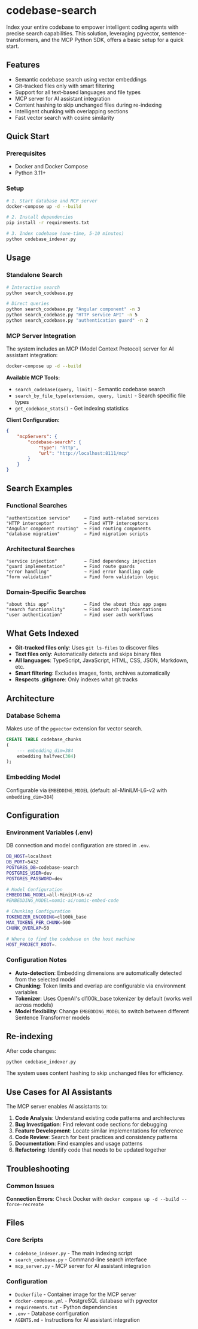 # codebase-search

Index your entire codebase to empower intelligent coding agents with precise search capabilities. This solution, leveraging pgvector, sentence-transformers, and the MCP Python SDK, offers a basic setup for a quick start.

## Features

- Semantic codebase search using vector embeddings
- Git-tracked files only with smart filtering
- Support for all text-based languages and file types
- MCP server for AI assistant integration
- Content hashing to skip unchanged files during re-indexing
- Intelligent chunking with overlapping sections
- Fast vector search with cosine similarity

## Quick Start

### Prerequisites

- Docker and Docker Compose
- Python 3.11+

### Setup

```bash
# 1. Start database and MCP server
docker-compose up -d --build

# 2. Install dependencies
pip install -r requirements.txt

# 3. Index codebase (one-time, 5-10 minutes)
python codebase_indexer.py
```

## Usage

### Standalone Search

```bash
# Interactive search
python search_codebase.py

# Direct queries
python search_codebase.py "Angular component" -n 3
python search_codebase.py "HTTP service API" -n 5
python search_codebase.py "authentication guard" -n 2
```

### MCP Server Integration

The system includes an MCP (Model Context Protocol) server for AI assistant integration:

```bash
docker-compose up -d --build
```

**Available MCP Tools:**

- `search_codebase(query, limit)` - Semantic codebase search
- `search_by_file_type(extension, query, limit)` - Search specific file types
- `get_codebase_stats()` - Get indexing statistics

**Client Configuration:**

```json
{
	"mcpServers": {
		"codebase-search": {
			"type": "http",
			"url": "http://localhost:8111/mcp"
		}
	}
}
```

## Search Examples

### Functional Searches

```
"authentication service"     → Find auth-related services
"HTTP interceptor"           → Find HTTP interceptors
"Angular component routing"  → Find routing components
"database migration"         → Find migration scripts
```

### Architectural Searches

```
"service injection"          → Find dependency injection
"guard implementation"       → Find route guards
"error handling"             → Find error handling code
"form validation"            → Find form validation logic
```

### Domain-Specific Searches

```
"about this app"             → Find the about this app pages
"search functionality"       → Find search implementations
"user authentication"        → Find user auth workflows
```

## What Gets Indexed

- **Git-tracked files only**: Uses `git ls-files` to discover files
- **Text files only**: Automatically detects and skips binary files
- **All languages**: TypeScript, JavaScript, HTML, CSS, JSON, Markdown, etc.
- **Smart filtering**: Excludes images, fonts, archives automatically
- **Respects .gitignore**: Only indexes what git tracks

## Architecture

### Database Schema

Makes use of the `pgvector` extension for vector search.

```sql
CREATE TABLE codebase_chunks
(
	--- embedding_dim=384
	embedding halfvec(384)
);
```

### Embedding Model

Configurable via `EMBEDDING_MODEL` (default: all-MiniLM-L6-v2 with `embedding_dim=384`)

## Configuration

### Environment Variables (.env)

DB connection and model configuration are stored in `.env`.

```bash
DB_HOST=localhost
DB_PORT=5432
POSTGRES_DB=codebase-search
POSTGRES_USER=dev
POSTGRES_PASSWORD=dev

# Model Configuration
EMBEDDING_MODEL=all-MiniLM-L6-v2
#EMBEDDING_MODEL=nomic-ai/nomic-embed-code

# Chunking Configuration
TOKENIZER_ENCODING=cl100k_base
MAX_TOKENS_PER_CHUNK=500
CHUNK_OVERLAP=50

# Where to find the codebase on the host machine
HOST_PROJECT_ROOT=.
```

### Configuration Notes

- **Auto-detection**: Embedding dimensions are automatically detected from the selected model
- **Chunking**: Token limits and overlap are configurable via environment variables
- **Tokenizer**: Uses OpenAI's cl100k_base tokenizer by default (works well across models)
- **Model flexibility**: Change `EMBEDDING_MODEL` to switch between different Sentence Transformer models

## Re-indexing

After code changes:

```bash
python codebase_indexer.py
```

The system uses content hashing to skip unchanged files for efficiency.

## Use Cases for AI Assistants

The MCP server enables AI assistants to:

1. **Code Analysis**: Understand existing code patterns and architectures
2. **Bug Investigation**: Find relevant code sections for debugging
3. **Feature Development**: Locate similar implementations for reference
4. **Code Review**: Search for best practices and consistency patterns
5. **Documentation**: Find examples and usage patterns
6. **Refactoring**: Identify code that needs to be updated together

## Troubleshooting

### Common Issues

**Connection Errors**: Check Docker with `docker compose up -d --build --force-recreate`

## Files

### Core Scripts

- `codebase_indexer.py` - The main indexing script
- `search_codebase.py` - Command-line search interface
- `mcp_server.py` - MCP server for AI assistant integration

### Configuration

- `Dockerfile` - Container image for the MCP server
- `docker-compose.yml` - PostgreSQL database with pgvector
- `requirements.txt` - Python dependencies
- `.env` - Database configuration
- `AGENTS.md` - Instructions for AI assistant integration
